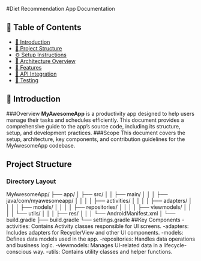 #Diet Recommendation App Documentation
## 🔖 Table of Contents
- [📌 Introduction](#-introduction)
- [📁 Project Structure](#-project-structure)
- [⚙️ Setup Instructions](#️-setup-instructions)
- [🧠 Architecture Overview](#-architecture-overview)
- [🚀 Features](#-features)
- [🔌 API Integration](#-api-integration)
- [🧪 Testing](#-testing)
## 📌 Introduction
###Overview
**MyAwesomeApp** is a productivity app designed to help users manage their tasks and schedules efficiently. This document provides a comprehensive guide to the app’s source code, including its structure, setup, and development practices.
###Scope
This document covers the setup, architecture, key components, and contribution guidelines for the MyAwesomeApp codebase.
## Project Structure
### Directory Layout
MyAwesomeApp/
├── app/
│   ├── src/
│   │   ├── main/
│   │   │   ├── java/com/myawesomeapp/
│   │   │   │   ├── activities/
│   │   │   │   ├── adapters/
│   │   │   │   ├── models/
│   │   │   │   ├── repositories/
│   │   │   │   ├── viewmodels/
│   │   │   │   └── utils/
│   │   │   ├── res/
│   │   │   └── AndroidManifest.xml
│   └── build.gradle
├── build.gradle
└── settings.gradle
##Key Components
-activities: Contains Activity classes responsible for UI screens.
-adapters: Includes adapters for RecyclerView and other UI components.
-models: Defines data models used in the app.
-repositories: Handles data operations and business logic.
-viewmodels: Manages UI-related data in a lifecycle-conscious way.
-utils: Contains utility classes and helper functions.

